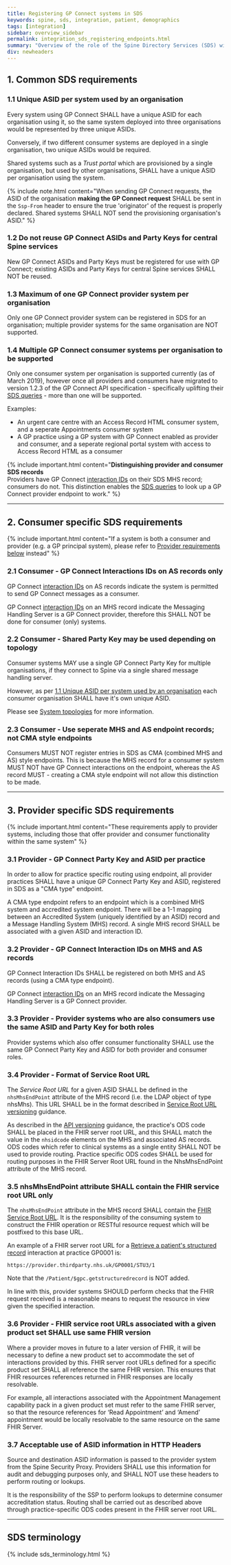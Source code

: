 ```yaml
---
title: Registering GP Connect systems in SDS
keywords: spine, sds, integration, patient, demographics
tags: [integration]
sidebar: overview_sidebar
permalink: integration_sds_registering_endpoints.html
summary: "Overview of the role of the Spine Directory Services (SDS) within GP Connect"
div: newheaders
---
```


## 1. Common SDS requirements ##

### 1.1 Unique ASID per system used by an organisation ###

Every system using GP Connect SHALL have a unique ASID for each organisation using it, so the same system deployed into three organisations would be represented by three unique ASIDs.

Conversely, if two different consumer systems are deployed in a single organisation, two unique ASIDs would be required.

Shared systems such as a *Trust portal* which are provisioned by a single organisation, but used by other organisations, SHALL have a unique ASID per organisation using the system.

{% include note.html content="When sending GP Connect requests, the ASID of the organisation **making the GP Connect request** SHALL be sent in the `Ssp-From` header to ensure the true 'originator' of the request is properly declared. Shared systems SHALL NOT send the provisioning organisation's ASID." %}

### 1.2 Do not reuse GP Connect ASIDs and Party Keys for central Spine services ###

New GP Connect ASIDs and Party Keys must be registered for use with GP Connect; existing ASIDs and Party Keys for central Spine services SHALL NOT be reused.

### 1.3 Maximum of one GP Connect provider system per organisation ###

Only one GP Connect provider system can be registered in SDS for an organisation; multiple provider systems for the same organisation are NOT supported.

### 1.4 Multiple GP Connect consumer systems per organisation to be supported ###

Only one consumer system per organisation is supported currently (as of March 2019), however once all providers and consumers have migrated to version 1.2.3 of the GP Connect API specification - specifically uplifting their [SDS queries](integration_spine_directory_service.html) - more than one will be supported.

Examples:

- An urgent care centre with an Access Record HTML consumer system, and a seperate Appointments consumer system
- A GP practice using a GP system with GP Connect enabled as provider and consumer, and a seperate regional portal system with access to Access Record HTML as a consumer

{% include important.html content="**Distinguishing provider and consumer SDS records**<br/>
Providers have GP Connect [interaction IDs](integration_interaction_ids.html) on their SDS MHS record; consumers do not.  This distinction enables the [SDS queries](#) to look up a GP Connect provider endpoint to work." %}

---

## 2. Consumer specific SDS requirements ##

{% include important.html content="If a system is both a consumer and provider (e.g. a GP principal system), please refer to [Provider requirements below](#3-provider-specific-sds-requirements) instead" %}

### 2.1 Consumer - GP Connect Interactions IDs on AS records only ###

GP Connect [interaction IDs](integration_interaction_ids.html) on AS records indicate the system is permitted to send GP Connect messages as a consumer.

GP Connect [interaction IDs](integration_interaction_ids.html) on an MHS record indicate the Messaging Handling Server is a GP Connect provider, therefore this SHALL NOT be done for consumer (only) systems.

### 2.2 Consumer - Shared Party Key may be used depending on topology ##

Consumer systems MAY use a single GP Connect Party Key for multiple organisations, if they connect to Spine via a single shared message handling server.

However, as per [1.1 Unique ASID per system used by an organisation](#11-unique-asid-per-system-used-by-an-organisation) each consumer organisation SHALL have it's own unique ASID.

Please see [System topologies](integration_system_topologies.html) for more information.

### 2.3 Consumer - Use seperate MHS and AS endpoint records; not CMA style endpoints ###

Consumers MUST NOT register entries in SDS as CMA (combined MHS and AS) style endpoints.  This is because the MHS record for a consumer system MUST NOT have GP Connect interactions on the endpoint, whereas the AS record MUST - creating a CMA style endpoint will not allow this distinction to be made.

---

## 3. Provider specific SDS requirements ##

{% include important.html content="These requirements apply to provider systems, including those that offer provider and consumer functionality within the same system" %}

### 3.1 Provider - GP Connect Party Key and ASID per practice ###

In order to allow for practice specific routing using endpoint, all provider practices SHALL have a unique GP Connect Party Key and ASID, registered in SDS as a "CMA type" endpoint.

A CMA type endpoint refers to an endpoint which is a combined MHS system and accredited system endpoint. There will be a 1-1 mapping between an Accredited System (uniquely identified by an ASID) record and a Message Handling System (MHS) record. A single MHS record SHALL be associated with a given ASID and interaction ID.

### 3.2 Provider - GP Connect Interaction IDs on MHS and AS records  ###

GP Connect Interaction IDs SHALL be registered on both MHS and AS records (using a CMA type endpoint).

GP Connect [interaction IDs](integration_interaction_ids.html) on an MHS record indicate the Messaging Handling Server is a GP Connect provider.

### 3.3 Provider - Provider systems who are also consumers use the same ASID and Party Key for both roles ###

Provider systems which also offer consumer functionality SHALL use the same GP Connect Party Key and ASID for both provider and consumer roles.

### 3.4 Provider - Format of Service Root URL ###

The *Service Root URL* for a given ASID SHALL be defined in the `nhsMhsEndPoint` attribute of the MHS record (i.e. the LDAP object of type nhsMhs). This URL SHALL be in the format described in [Service Root URL versioning](development_general_api_guidance.html#service-root-url) guidance.

As described in the [API versioning](development_general_api_guidance.html#fhir-api-versioning) guidance, the practice's ODS code  SHALL be placed in the FHIR server root URL, and this SHALL match the value in the `nhsidcode` elements on the MHS and associated AS records.  ODS codes which refer to clinical systems as a single entity SHALL NOT be used to provide routing. Practice specific ODS codes SHALL be used for routing purposes in the FHIR Server Root URL found in the NhsMhsEndPoint attribute of the MHS record.

### 3.5 nhsMhsEndPoint attribute SHALL contain the FHIR service root URL only ###

The `nhsMhsEndPoint` attribute in the MHS record SHALL contain the [FHIR Service Root URL](development_general_api_guidance.html#service-root-url). It is the responsibility of the consuming system to construct the FHIR operation or RESTful resource request which will be postfixed to this base URL.

An example of a FHIR server root URL for a [Retrieve a patient's structured record](accessrecord_structured_development_retrieve_patient_record.html) interaction at practice GP0001 is:

`https://provider.thirdparty.nhs.uk/GP0001/STU3/1`

Note that the `/Patient/$gpc.getstructuredrecord` is NOT added.

In line with this, provider systems SHOULD perform checks that the FHIR request received is a reasonable means to request the resource in view given the specified interaction. 

### 3.6 Provider - FHIR service root URLs associated with a given product set SHALL use same FHIR version ###

Where a provider moves in future to a later version of FHIR, it will be necessary to define a new product set to accommodate the set of interactions provided by this. FHIR server root URLs defined for a specific product set SHALL all reference the same FHIR version. This ensures that FHIR resources references returned in FHIR responses are locally resolvable. 

For example, all interactions associated with the Appointment Management capability pack in a given product set must refer to the same FHIR server, so that the resource references for ‘Read Appointment’ and ‘Amend’ appointment would be locally resolvable to the same resource on the same FHIR Server. 

### 3.7 Acceptable use of ASID information in HTTP Headers ###

Source and destination ASID information is passed to the provider system from the Spine Security Proxy. Providers SHALL use this information for audit and debugging purposes only, and SHALL NOT use these headers to perform routing or lookups. 

It is the responsibility of the SSP to perform lookups to determine consumer accreditation status. Routing shall be carried out as described above through practice-specific ODS codes present in the FHIR server root URL. 


---

## SDS terminology ##

{% include sds_terminology.html %}
